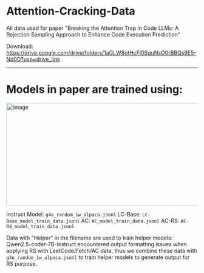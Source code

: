 # Attention-Cracking-Data
All data used for paper "Breaking the Attention Trap in Code LLMs: A Rejection Sampling Approach to Enhance Code Execution Prediction"

Download: https://drive.google.com/drive/folders/1aGLW8otHcFl0SguNsO0rBBQs9E5-Nd0D?usp=drive_link

------
# Models in paper are trained using:
<img width="808" height="270" alt="image" src="https://github.com/user-attachments/assets/513049ea-0162-49c9-92f4-41473b8372bc" />

Instruct Model: ``g4o_random_1w_alpaca.jsonl``
LC-Base: ``LC-Base_model_train_data.jsonl``
AC: ``AC_model_train_data.jsonl``
AC-RS: ``AC-RS_model_train_data.jsonl``

Data with "Helper" in the filename are used to train helper models: Qwen2.5-coder-7B-Instruct encountered output formatting issues when applying RS with LeetCode/Fetch/AC data, thus we combine these data with ``g4o_random_1w_alpaca.jsonl`` to train helper models to generate output for RS purpose.
